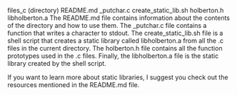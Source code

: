 files_c (directory)
README.md
_putchar.c
create_static_lib.sh
holberton.h
libholberton.a
The README.md file contains information about the contents of the directory and how to use them. The _putchar.c file contains a function that writes a character to stdout. The create_static_lib.sh file is a shell script that creates a static library called libholberton.a from all the .c files in the current directory. The holberton.h file contains all the function prototypes used in the .c files. Finally, the libholberton.a file is the static library created by the shell script.

If you want to learn more about static libraries, I suggest you check out the resources mentioned in the README.md file.
